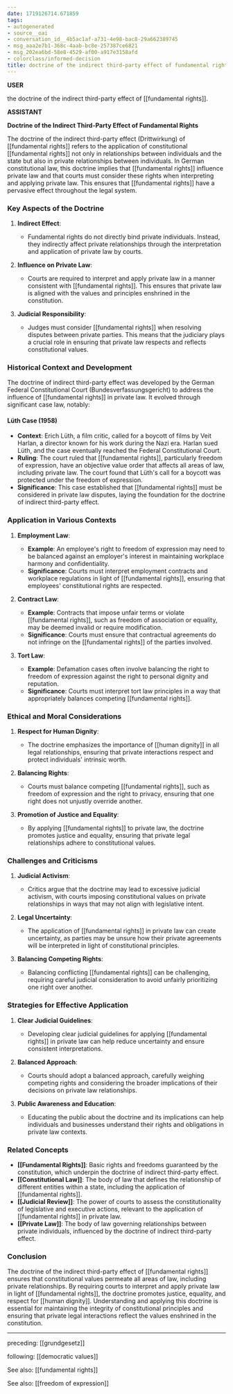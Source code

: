```yaml
---
date: 1719126714.671859
tags:
- autogenerated
- source__oai
- conversation_id__4b5ac1af-a731-4e98-bac8-29a662389745
- msg_aaa2e7b1-368c-4aab-bc8e-257387ce6821
- msg_202ea6bd-58e8-4529-af00-a917e3158afd
- colorclass/informed-decision
title: doctrine of the indirect third-party effect of fundamental rights
---
```


**USER**

the doctrine of the indirect third-party effect of [[fundamental rights]].


**ASSISTANT**

**Doctrine of the Indirect Third-Party Effect of Fundamental Rights**

The doctrine of the indirect third-party effect (Drittwirkung) of [[fundamental rights]] refers to the application of constitutional [[fundamental rights]] not only in relationships between individuals and the state but also in private relationships between individuals. In German constitutional law, this doctrine implies that [[fundamental rights]] influence private law and that courts must consider these rights when interpreting and applying private law. This ensures that [[fundamental rights]] have a pervasive effect throughout the legal system.

### Key Aspects of the Doctrine

1. **Indirect Effect**:
   - Fundamental rights do not directly bind private individuals. Instead, they indirectly affect private relationships through the interpretation and application of private law by courts.

2. **Influence on Private Law**:
   - Courts are required to interpret and apply private law in a manner consistent with [[fundamental rights]]. This ensures that private law is aligned with the values and principles enshrined in the constitution.

3. **Judicial Responsibility**:
   - Judges must consider [[fundamental rights]] when resolving disputes between private parties. This means that the judiciary plays a crucial role in ensuring that private law respects and reflects constitutional values.

### Historical Context and Development

The doctrine of indirect third-party effect was developed by the German Federal Constitutional Court (Bundesverfassungsgericht) to address the influence of [[fundamental rights]] in private law. It evolved through significant case law, notably:

#### Lüth Case (1958)

- **Context**: Erich Lüth, a film critic, called for a boycott of films by Veit Harlan, a director known for his work during the Nazi era. Harlan sued Lüth, and the case eventually reached the Federal Constitutional Court.
- **Ruling**: The court ruled that [[fundamental rights]], particularly freedom of expression, have an objective value order that affects all areas of law, including private law. The court found that Lüth's call for a boycott was protected under the freedom of expression.
- **Significance**: This case established that [[fundamental rights]] must be considered in private law disputes, laying the foundation for the doctrine of indirect third-party effect.

### Application in Various Contexts

1. **Employment Law**:
   - **Example**: An employee's right to freedom of expression may need to be balanced against an employer's interest in maintaining workplace harmony and confidentiality.
   - **Significance**: Courts must interpret employment contracts and workplace regulations in light of [[fundamental rights]], ensuring that employees' constitutional rights are respected.

2. **Contract Law**:
   - **Example**: Contracts that impose unfair terms or violate [[fundamental rights]], such as freedom of association or equality, may be deemed invalid or require modification.
   - **Significance**: Courts must ensure that contractual agreements do not infringe on the [[fundamental rights]] of the parties involved.

3. **Tort Law**:
   - **Example**: Defamation cases often involve balancing the right to freedom of expression against the right to personal dignity and reputation.
   - **Significance**: Courts must interpret tort law principles in a way that appropriately balances competing [[fundamental rights]].

### Ethical and Moral Considerations

1. **Respect for Human Dignity**:
   - The doctrine emphasizes the importance of [[human dignity]] in all legal relationships, ensuring that private interactions respect and protect individuals' intrinsic worth.

2. **Balancing Rights**:
   - Courts must balance competing [[fundamental rights]], such as freedom of expression and the right to privacy, ensuring that one right does not unjustly override another.

3. **Promotion of Justice and Equality**:
   - By applying [[fundamental rights]] to private law, the doctrine promotes justice and equality, ensuring that private legal relationships adhere to constitutional values.

### Challenges and Criticisms

1. **Judicial Activism**:
   - Critics argue that the doctrine may lead to excessive judicial activism, with courts imposing constitutional values on private relationships in ways that may not align with legislative intent.

2. **Legal Uncertainty**:
   - The application of [[fundamental rights]] in private law can create uncertainty, as parties may be unsure how their private agreements will be interpreted in light of constitutional principles.

3. **Balancing Competing Rights**:
   - Balancing conflicting [[fundamental rights]] can be challenging, requiring careful judicial consideration to avoid unfairly prioritizing one right over another.

### Strategies for Effective Application

1. **Clear Judicial Guidelines**:
   - Developing clear judicial guidelines for applying [[fundamental rights]] in private law can help reduce uncertainty and ensure consistent interpretations.

2. **Balanced Approach**:
   - Courts should adopt a balanced approach, carefully weighing competing rights and considering the broader implications of their decisions on private law relationships.

3. **Public Awareness and Education**:
   - Educating the public about the doctrine and its implications can help individuals and businesses understand their rights and obligations in private law contexts.

### Related Concepts

- **[[Fundamental Rights]]**: Basic rights and freedoms guaranteed by the constitution, which underpin the doctrine of indirect third-party effect.
- **[[Constitutional Law]]**: The body of law that defines the relationship of different entities within a state, including the application of [[fundamental rights]].
- **[[Judicial Review]]**: The power of courts to assess the constitutionality of legislative and executive actions, relevant to the application of [[fundamental rights]] in private law.
- **[[Private Law]]**: The body of law governing relationships between private individuals, influenced by the doctrine of indirect third-party effect.

### Conclusion

The doctrine of the indirect third-party effect of [[fundamental rights]] ensures that constitutional values permeate all areas of law, including private relationships. By requiring courts to interpret and apply private law in light of [[fundamental rights]], the doctrine promotes justice, equality, and respect for [[human dignity]]. Understanding and applying this doctrine is essential for maintaining the integrity of constitutional principles and ensuring that private legal interactions reflect the values enshrined in the constitution.


---

preceding: [[grundgesetz]]  


following: [[democratic values]]

See also: [[fundamental rights]]


See also: [[freedom of expression]]